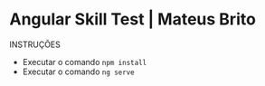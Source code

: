 # Angular Skill Test | Mateus Brito

INSTRUÇÕES

* Executar o comando <code>npm install</code>
* Executar o comando <code>ng serve</code>